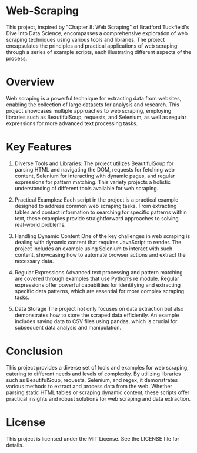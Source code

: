 # Web-Scraping

This project, inspired by "Chapter 8: Web Scraping" of Bradford Tuckfield's  Dive Into Data Science, encompasses a comprehensive exploration of web scraping techniques using various tools and libraries. The project encapsulates the principles and practical applications of web scraping through a series of example scripts, each illustrating different aspects of the process.

# Overview
Web scraping is a powerful technique for extracting data from websites, enabling the collection of large datasets for analysis and research. This project showcases multiple approaches to web scraping, employing libraries such as BeautifulSoup, requests, and Selenium, as well as regular expressions for more advanced text processing tasks.

# Key Features
1.	Diverse Tools and Libraries: The project utilizes BeautifulSoup for parsing HTML and navigating the DOM, requests for fetching web content, Selenium for interacting with dynamic pages, and regular expressions for pattern matching. This variety projects a holistic understanding of different tools available for web scraping.

2.	Practical Examples: Each script in the project is a practical example designed to address common web scraping tasks. From extracting tables and contact information to searching for specific patterns within text, these examples provide straightforward approaches to solving real-world problems.

3.	Handling Dynamic Content One of the key challenges in web scraping is dealing with dynamic content that requires JavaScript to render. The project includes an example using Selenium to interact with such content, showcasing how to automate browser actions and extract the necessary data.

4.	Regular Expressions Advanced text processing and pattern matching are covered through examples that use Python’s re module. Regular expressions offer powerful capabilities for identifying and extracting specific data patterns, which are essential for more complex scraping tasks.

5.	Data Storage The project not only focuses on data extraction but also demonstrates how to store the scraped data efficiently. An example includes saving data to CSV files using pandas, which is crucial for subsequent data analysis and manipulation.

# Conclusion
This project provides a diverse set of tools and examples for web scraping, catering to different needs and levels of complexity. By utilizing libraries such as BeautifulSoup, requests, Selenium, and regex, it demonstrates various methods to extract and process data from the web. Whether parsing static HTML tables or scraping dynamic content, these scripts offer practical insights and robust solutions for web scraping and data extraction.

# License
This project is licensed under the MIT License. See the LICENSE file for details.
